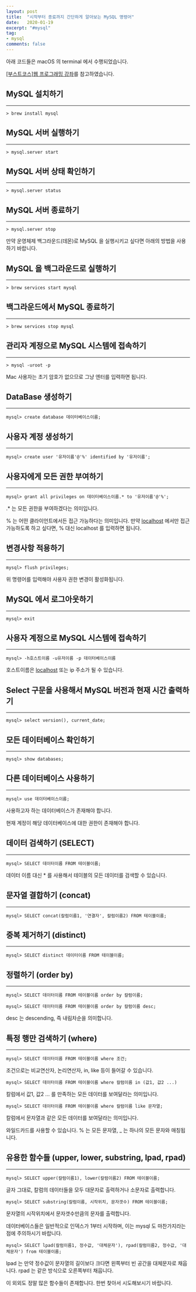 ```yaml
---
layout: post
title:  "시작부터 종료까지 간단하게 알아보는 MySQL 명령어"
date:   2020-01-19
excerpt: "#mysql"
tag:
- mysql
comments: false
---
```


아래 코드들은 macOS 의 terminal 에서 수행되었습니다.

[[부스트코스]웹 프로그래밍 강좌](https://www.edwith.org/boostcourse-web)를 참고하였습니다.

## MySQL 설치하기

---

    > brew install mysql

## MySQL 서버 실행하기

---

    > mysql.server start

## MySQL 서버 상태 확인하기

---

    > mysql.server status

## MySQL 서버 종료하기

---

    > mysql.server stop

만약 운영체제 백그라운드(데몬)로 MySQL 을 실행시키고 싶다면 아래의 방법을 사용하기 바랍니다.

## MySQL 을 백그라운드로 실행하기

---

    > brew services start mysql

## 백그라운드에서 MySQL 종료하기

---

    > brew services stop mysql

## 관리자 계정으로 MySQL 시스템에 접속하기

---

    > mysql -uroot -p

Mac 사용자는 초기 암호가 없으므로 그냥 엔터를 입력하면 됩니다.

## DataBase 생성하기

---

    mysql> create database 데이터베이스이름;

## 사용자 계정 생성하기

---

    mysql> create user '유저이름'@'%' identified by '유저이름';

## 사용자에게 모든 권한 부여하기

---

    mysql> grant all privileges on 데이터베이스이름.* to '유저이름'@'%';

.* 는 모든 권한을 부여하겠다는 의미입니다.

% 는 어떤 클라이언트에서든 접근 가능하다는 의미입니다. 만약 [localhost](http://localhost) 에서만 접근 가능하도록 하고 싶다면, % 대신 localhost 를 입력하면 됩니다.

## 변경사항 적용하기

---

    mysql> flush privileges;

위 명령어를 입력해야 사용자 권한 변경이 활성화됩니다.

## MySQL 에서 로그아웃하기

---

    mysql> exit

## 사용자 계정으로 MySQL 시스템에 접속하기

---

    mysql> -h호스트이름 -u유저이름 -p 데이터베이스이름

호스트이름은 [localhost](http://localhost) 또는 ip 주소가 될 수 있습니다.

## Select 구문을 사용해서 MySQL 버전과 현재 시간 출력하기

---

    mysql> select version(), current_date;

## 모든 데이터베이스 확인하기

---

    mysql> show databases;

## 다른 데이터베이스 사용하기

---

    mysql> use 데이터베이스이름;

사용하고자 하는 데이터베이스가 존재해야 합니다.

현재 계정이 해당 데이터베이스에 대한 권한이 존재해야 합니다.

## 데이터 검색하기 (SELECT)

---

    mysql> SELECT 데이터이름 FROM 테이블이름;

데이터 이름 대신 * 를 사용해서 테이블의 모든 데이터를 검색할 수 있습니다.

## 문자열 결합하기 (concat)

---

    mysql> SELECT concat(칼럼이름1, '연결자', 칼럼이름2) FROM 테이블이름;

## 중복 제거하기 (distinct)

---

    mysql> SELECT distinct 데이터이름 FROM 테이블이름;

## 정렬하기 (order by)

---

    mysql> SELECT 데이터이름 FROM 테이블이름 order by 칼럼이름;

    mysql> SELECT 데이터이름 FROM 테이블이름 order by 칼럼이름 desc;

desc 는 descending, 즉 내림차순을 의미합니다.

## 특정 행만 검색하기 (where)

---

    mysql> SELECT 데이터이름 FROM 테이블이름 where 조건;

조건으로는 비교연산자, 논리연산자, in, like 등이 들어갈 수 있습니다.

    mysql> SELECT 데이터이름 FROM 테이블이름 where 칼럼이름 in (값1, 값2 ...)

칼럼에서 값1, 값2 ... 를 만족하는 모든 데이터를 보여달라는 의미입니다.

    mysql> SELECT 데이터이름 FROM 테이블이름 where 칼럼이름 like 문자열;

칼럼에서 문자열과 같은 모든 데이터를 보여달라는 의미입니다.

와일드카드를 사용할 수 있습니다. % 는 모든 문자열, _ 는 하나의 모든 문자와 매칭됩니다.

## 유용한 함수들 (upper, lower, substring, lpad, rpad)

---

    mysql> SELECT upper(칼럼이름1), lower(칼럼이름2) FROM 테이블이름;

글자 그대로, 칼럼의 데이터들을 모두 대문자로 출력하거나 소문자로 출력합니다.

    mysql> SELECT substring(칼럼이름, 시작위치, 문자갯수) FROM 테이블이름;

문자열의 시작위치에서 문자갯수만큼의 문자를 출력합니다.

데이터베이스들은 일반적으로 인덱스가 1부터 시작하며, 이는 mysql 도 마찬가지라는 점에 주의하시기 바랍니다.

    mysql> SELECT lpad(칼럼이름1, 정수값, '대체문자'), rpad(칼럼이름2, 정수값, '대체문자') from 테이블이름;

lpad 는 만약 정수값이 문자열의 길이보다 크다면 왼쪽부터 빈 공간을 대체문자로 채웁니다. rpad 는 같은 방식으로 오른쪽부터 채웁니다.

이 외외도 정말 많은 함수들이 존재합니다. 한번 찾아서 시도해보시기 바랍니다.